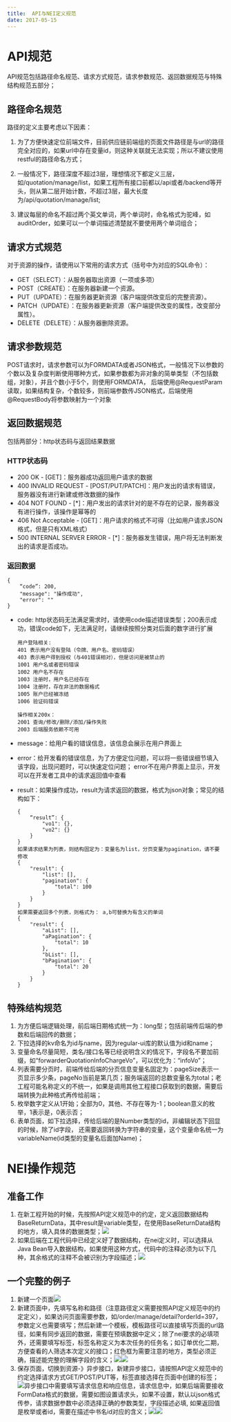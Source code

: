 ```yaml
---
title:  API与NEI定义规范
date: 2017-05-15
---
```


<!-- 为了更方便归档，请先完善以上信息，正文贴下面 -->
<!--
注意点：
0. 文章中的资源（主要是图片）引用请使用 HTTPS
1. 文章末可以加上自己的署名，如： by [Kaola](http://www.kaola.com)
2. 最好不要用 NOS 图床，感觉加防盗链是迟早的事
-->
# API规范

API规范包括路径命名规范、请求方式规范，请求参数规范、返回数据规范与特殊结构规范五部分；

<!-- more -->

## 路径命名规范

路径的定义主要考虑以下因素：

1. 为了方便快速定位前端文件，目前供应链前端组的页面文件路径是与url的路径完全对应的，如果url中存在变量id，则这种关联就无法实现；所以不建议使用restful的路径命名方式；

2. 一般情况下，路径深度不超过3层，理想情况下都定义三层，如/quotation/manage/list，如果工程所有接口前都以/api或者/backend等开头，则从第二层开始计数，不超过3层，最大长度为/api/quotation/manage/list;

3. 建议每层的命名不超过两个英文单词，两个单词时，命名格式为驼峰，如auditOrder，如果可以一个单词描述清楚就不要使用两个单词组合；

## 请求方式规范

对于资源的操作，请使用以下常用的请求方式（括号中为对应的SQL命令）：

* GET（SELECT）：从服务器取出资源（一项或多项）
* POST（CREATE）：在服务器新建一个资源。
* PUT（UPDATE）：在服务器更新资源（客户端提供改变后的完整资源）。
* PATCH（UPDATE）：在服务器更新资源（客户端提供改变的属性，改变部分属性）。
* DELETE（DELETE）：从服务器删除资源。

## 请求参数规范

POST请求时，请求参数可以为FORMDATA或者JSON格式，一般情况下以参数的个数以及复杂度判断使用哪种方式，如果参数都为非对象的简单类型（不包括数组，对象），并且个数小于5个，则使用FORMDATA， 后端使用@RequestParam读取，如果结构复杂，个数较多，则前端参数传JSON格式，后端使用@RequestBody将参数映射为一个对象

## 返回数据规范

包括两部分：http状态码与返回结果数据

### HTTP状态码

* 200 OK - \[GET\]：服务器成功返回用户请求的数据
* 400 INVALID REQUEST - \[POST/PUT/PATCH\]：用户发出的请求有错误，服务器没有进行新建或修改数据的操作
* 404 NOT FOUND - \[\*\]：用户发出的请求针对的是不存在的记录，服务器没有进行操作，该操作是幂等的
* 406 Not Acceptable - \[GET\]：用户请求的格式不可得（比如用户请求JSON格式，但是只有XML格式）
* 500 INTERNAL SERVER ERROR - \[\*\]：服务器发生错误，用户将无法判断发出的请求是否成功。

### 返回数据

```
{
    “code”: 200,
    "message": "操作成功",
    "error": ""
}
```

* code: http状态码无法满足需求时，请使用code描述错误类型；200表示成功，错误code如下，无法满足时，请继续按照分类对后面的数字进行扩展

  ```
  用户登陆相关:
  401 表示用户没有登陆（令牌、用户名、密码错误）
  403 表示用户得到授权（与401错误相对），但是访问是被禁止的
  1001 用户名或者密码错误
  1002 用户名不存在
  1003 注册时，用户名已经存在
  1004 注册时，存在非法的数据格式
  1005 账户已经被冻结
  1006 验证码错误

  操作相关200x：
  2001 查询/修改/删除/添加/操作失败
  2003 后端服务依赖不可用
  ```

* message：给用户看的错误信息，该信息会展示在用户界面上

* error：给开发看的错误信息，为了方便定位问题，可以将一些错误细节填入该字段，出现问题时，可以快速定位问题； error不在用户界面上显示，开发可以在开发者工具中的请求返回值中查看

* result：如果操作成功，result为请求返回的数据，格式为json对象；常见的结构如下：

  ```
  {
      “result”: {
          "vo1": {},
          "vo2": {}
      }
  }
  如果请求结果为列表，则结构固定为：变量名为list，分页变量为pagination，请不要修改
  {
      "result": {
          "list": [],
          "pagination": {
              "total": 100
          }
      }
  }
  如果需要返回多个列表，则格式为： a,b可替换为有含义的单词
  {
      "result": {
          "aList": [],
          "aPagination": {
              "total": 10
          },
          "bList": [],
          "bPagination": {
              "total": 20
          }
      }
  }
  ```

## 特殊结构规范

1. 为方便后端逻辑处理，前后端日期格式统一为：long型；包括前端传后端的参数和后端回传的数据；
2. 下拉选择的kv命名为id与name，因为regular-ui库的默认值为id和name；
3. 变量命名尽量简短，类名/接口名等已经说明含义的情况下，字段名不要加前缀，如“forwarderQuotationInfoChargeVo”，可以优化为：“infoVo”；
4. 列表需要分页时，前端传给后端的分页信息变量名固定为：pageSize表示一页显示多少条，pageNo当前是第几页；服务端返回的总数变量名为total；老工程可能名称定义的不统一，如果是调用其他工程接口获取到的数据，需要后端转换为此种格式再传给前端；
5. 枚举数字定义从1开始；全部为0，其他、不存在等为-1；boolean意义的枚举，1表示是，0表示否；
6. 表单页面，如下拉选择，传给后端的是Number类型的id，非编辑状态下回显的时候，除了id字段， 还需要返回转换为字符串的变量，这个变量命名统一为variableName\(id类型的变量名后面加Name\)；

# NEI操作规范

## 准备工作

1. 在新工程开始的时候，先按照API定义规范中的约定，定义返回数据结构BaseReturnData，其中result是variable类型，在使用BaseReturnData结构的地方，填入具体的数据类型；![](https://cloud.githubusercontent.com/assets/1837929/26062071/62be71f2-39bc-11e7-9e57-15116543d44a.jpg)
2. 如果后端在工程代码中已经定义好了数据结构，在nei定义时，可以选择从Java Bean导入数据结构，如果使用这种方式，代码中的注释必须为以下几种，其余格式的注释不会被识别为字段描述；![](https://cloud.githubusercontent.com/assets/1837929/26062095/74fa705a-39bc-11e7-8ace-0afb4f500e86.jpg)

## 一个完整的例子

1. 新建一个页面![](https://cloud.githubusercontent.com/assets/1837929/26062138/8ea0ae84-39bc-11e7-98ca-84e82c8a7f3d.jpg)
2. 新建页面中，先填写名称和路径（注意路径定义需要按照API定义规范中的约定定义），如果访问页面需要参数，如/order/manage/detail?orderId=397，参数定义也需要填写；然后新建一个模板，模板路径可以直接填写页面的url路径，如果有同步返回的数据，需要在预填数据中定义；除了nei要求的必填项外，还需要填写标签，标签名称定义为本次任务的任务名；如订单优化二期，方便查看的人筛选本次定义的接口；红色框为需要注意的地方，类型必须正确，描述能完整的理解字段的含义；![](https://cloud.githubusercontent.com/assets/1837929/26062151/981f7288-39bc-11e7-95a4-4ad9a49d5ddf.jpg)![](https://cloud.githubusercontent.com/assets/1837929/26062227/d264f9ae-39bc-11e7-8518-fe1fac304ab9.jpg)
3. 保存页面，切换到资源-》异步接口，新建异步接口，请按照API定义规范中的约定选择请求方式GET/POST/PUT等，标签直接选择在页面中创建的标签；![](https://cloud.githubusercontent.com/assets/1837929/26062204/c04418cc-39bc-11e7-9df6-076af31cde3d.jpg)异步接口中需要填写请求信息和响应信息，请求信息中，如果后端需要接收FormData格式的数据，需要如图设置请求头，如果不设置，默认以json格式传参，请求数据参数中必须选择正确的参数类型，字段描述必填, 如果返回值是枚举或者id，需要在描述中书名id对应的含义；![](https://cloud.githubusercontent.com/assets/1837929/26062352/2a870a1e-39bd-11e7-8370-07b0e26e5e32.jpg)![](https://cloud.githubusercontent.com/assets/1837929/26062388/3df671f2-39bd-11e7-844a-3fe773b73372.jpg)



